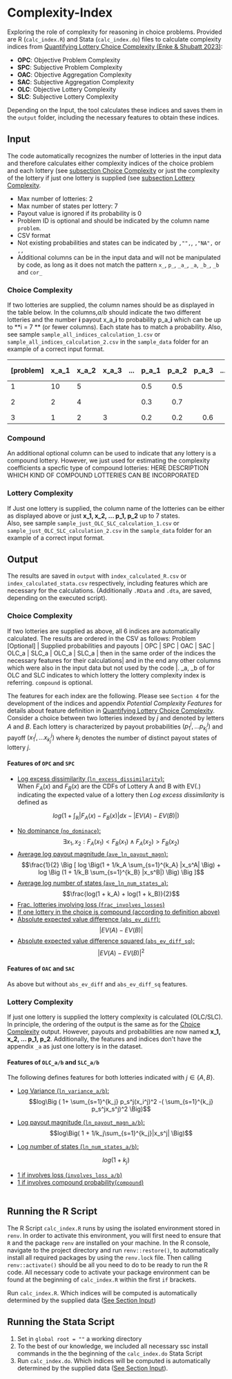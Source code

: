 # Complexity-Index

Exploring the role of complexity for reasoning in choice problems. Provided are R (`calc_index.R`) and Stata (`calc_index.do`) files to calculate complexity indices from [Quantifying Lottery Choice Complexity (Enke & Shubatt 2023)](https://benjamin-enke.com/pdf/Quant_complexity.pdf):
- **OPC**: Objective Problem Complexity
- **SPC**: Subjective Problem Complexity
- **OAC**: Objective Aggregation Complexity
- **SAC**: Subjective Aggregation Complexity
- **OLC**: Objective Lottery Complexity
- **SLC**: Subjective Lottery Complexity

Depending on the Input, the tool calculates these indices and saves them in the `output` folder, including the necessary features to obtain these indices. 


## Input 
The code automatically recognizes the number of lotteries in the input data and therefore calculates either complexity indices of the choice problem and each lottery (see [subsection Choice Complexity](###Choice-Complexity) or just the complexity of the lottery if just one lottery is supplied (see [subsection Lottery Complexity](###Lottery-Complexity). 
- Max number of lotteries: 2
- Max number of states per lottery: 7
- Payout value is ignored if its probability is 0
- Problem ID is optional and should be indicated by the column name `problem`.
- CSV format 
- Not existing probabilities and states can be indicated by `,"",`, `,"NA",` or `,,` 
- Additional columns can be in the input data and will not be manipulated by code, as long as it does not match the pattern `x_`, `p_`, `_a_`, `_a`, `_b_`, `_b` and `cor_`

### Choice Complexity
If two lotteries are supplied, the column names should be as displayed in the table below. In the columns,*_a_*/*_b_* should indicate the two different lotteries and the number **i** payout x_a_**i** to probability p_a_**i** which can be up to **i = 7 ** (or fewer columns). Each state has to match a probability. Also, see sample `sample_all_indices_calculation_1.csv` or `sample_all_indices_calculation_2.csv` in the `sample_data` folder for an example of a correct input format.

| **[problem]** | **x_a_1** | **x_a_2** | **x_a_3** | **...** | **p_a_1** | **p_a_2** | **p_a_3** | **...** | **x_b_1** | **x_b_2** | **x_b_3** | **...** | **p_a_1** | **p_a_2** | **p_a_3** | **...** | **[compound]** | **Any other** |
|-------------|-----------|-----------|-----------|---------|-----------|:---------:|----------:|---------|-----------|-----------|-----------|---------|-----------|:---------:|----------:|---------|--------------|-------------------------|
| 1           | 10        | 5         |           |         | 0.5       |    0.5    |           |         | 3         |           |           |         | 1         |           |           |         | 0            | column    |
| 2           | 2         | 4         |           |         | 0.3       |    0.7    |           |         | 2         |           |           |         | 1         |           |           |         | 1            |from your     |
| 3           | 1         | 2         | 3         |         | 0.2       |    0.2    |       0.6 |         | 1         | 2         | 3         |         | 0.2       |    0.5    |       0.3 |         | 1            |dataset     |


### Compound 
An additional optional column can be used to indicate that any lottery is a compound lottery. However, we just used for estimating the complexity coefficients a specfic type of compound lotteries:
HERE DESCRIPTION WHICH KIND OF COMPOUND LOTTERIES CAN BE INCORPORATED

### Lottery Complexity
If Just one lottery is supplied, the column name of the lotteries can be either as displayed above or just **x_1, x_2, ... p_1, p_2** up to 7 states.  
Also, see sample `sample_just_OLC_SLC_calculation_1.csv` or `sample_just_OLC_SLC_calculation_2.csv` in the `sample_data` folder for an example of a correct input format.

## Output
The results are saved in `output` with `index_calculated_R.csv` or `index_calculated_stata.csv` respectively, including features which are necessary for the calculations. (Additionally `.RData` and `.dta`, are saved, depending on the executed script).

### Choice Complexity
If two lotteries are supplied as above, all 6 indices are automatically calculated. The results are ordered in the CSV as follows: Problem [Optional] | Supplied probabilities and payouts | OPC | SPC | OAC | SAC | OLC_a | SLC_a |  OLC_a | SLC_a | then in the same order of the indices the necessary features for their calculations| and in the end any other columns which were also in the input data but not used by the code |. _a, _b of for OLC and SLC indicates to which lottery the lottery complexity index is referring. `compound` is optional. 

The features for each index are the following. Please see `Section 4` for the development of the indices and appendix *Potential Complexity Features* for details about feature definition in [Quantifying Lottery Choice Complexity](https://benjamin-enke.com/pdf/Quant_complexity.pdf). <br>
Consider a choice between two lotteries indexed by $j$ and denoted by letters $A$ and $B$. Each lottery is characterized by payout probabilities $(p_1^j,...p^j_{k_j})$ and payoff $(x_1^j,...x^j_{k_j})$ where $k_j$ denotes the number of distinct payout states of lottery $j$.

#### Features of `OPC` and `SPC`
- <u>Log excess dissimilarity (`ln_excess_dissimilarity`):</u><br>
When $F_A(x)$ and $F_B(x)$ are the CDFs of Lottery A and B with EV(.) indicating the expected value of a lottery then *Log excess dissimilarity* is defined as 

$$log\Big( 1+\int_\mathbb{R} |F_A(x) - F_B(x)|dx - |EV(A) - EV(B)|\Big) $$

- <u>No dominance (`no_dominace`):</u><br>
$$\exists x_1 , x_2: F_A(x_1) < F_B(x_1) \land F_A(x_2) >F_B(x_2)  $$
- <u>Average log payout magnitude (`ave_ln_payout_magn`):</u><br>
$$\frac{1}{2} \Big [ log \Big(1 +  1/k_A \sum_{s=1}^{k_A} |x_s^A| \Big) + log \Big (1 + 1/k_B \sum_{s=1}^{k_B} |x_s^B|) \Big) \Big ]$$
- <u>Average log number of states (`ave_ln_num_states_a`):</u><br>
$$\frac{log(1 + k_A) + log(1 + k_B)}{2}$$
- <u>Frac. lotteries involving loss (`frac_involves_losses`)</u><br>
- <u>If one lottery in the choice is compound (according to definition [above](###Compound))</u><br>
- <u>Absolute expected value difference (`abs_ev_diff`):</u><br>
$$|EV(A) - EV(B)|$$
- <u>Absolute expected value difference squared (`abs_ev_diff_sq`):</u><br>
$$|EV(A) - EV(B)|^2$$

#### Features of `OAC` and `SAC`
As above but without `abs_ev_diff` and `abs_ev_diff_sq` features.

### Lottery Complexity
If  just one lottery is supplied the lottery complexity is calculated (OLC/SLC). In principle, the ordering of the output is the same as for the [Choice Complexity](###ChoiceComplexity) output. However, payouts and probabilities are now named **x_1, x_2, ... p_1, p_2**. Additionally, the features and indices don't have the appendix `_a` as just one lottery is in the dataset.

#### Features of `OLC_a/b` and `SLC_a/b`
The following defines features for both lotteries indicated with $j\in \{A,B \}$.<br>

- <u>Log Variance (`ln_variance_a/b`):</u><br>
$$log\Big ( 1+  \sum_{s=1}^{k_j} p_s^j(x_i^j)^2 -( \sum_{s=1}^{k_j} p_s^jx_s^j)^2 \Big)$$

- <u>Log payout magnitude (`ln_payout_magn_a/b`):</u><BR>
$$log\Big( 1 + 1/k_j\sum_{s=1}^{k_j}|x_s^j|  \Big)$$

		

- <u>Log number of states (`ln_num_states_a/b`):</u><br>

$$ log \Big ( 1 + k_j \Big )$$

- <u>1 if involves loss (`involves_loss_a/b`)</u><br>
- <u>1 if involves compound probability(`compound`)</u><br> 



## Running the R Script

The R Script `calc_index.R` runs by using the isolated environment stored in `renv`. In order to activate this environment, you will first need to ensure that `R` and the package `renv` are installed on your machine. In the R console, navigate to the project directory and run `renv::restore()`, to automatically install all required packages by using the `renv.lock` file. Then calling `renv::activate()` should be all you need to do to be ready to run the R code. All necessary code to activate your package environment can be found at the beginning of `calc_index.R` within the first `if` brackets.

Run `calc_index.R`. Which indices will be computed is automatically determined by the supplied data ([See Section Input](#input))

## Running the Stata Script

1. Set in `global root = ""`  a working directory
2. To the best of our knowledge, we included all necessary ssc install commands in the the beginning of the `calc_index.do` Stata Script
3. Run `calc_index.do`. Which indices will be computed is  automatically determined by the supplied data ([See Section Input](#input)). 



